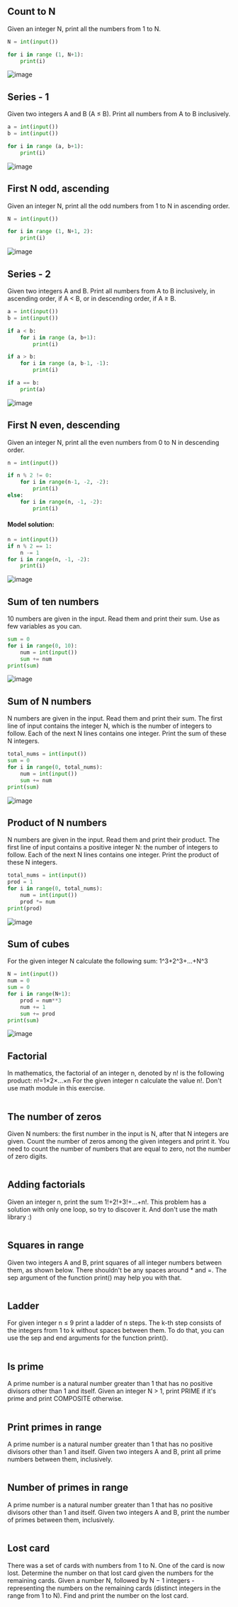 ## Count to N
Given an integer N, print all the numbers from 1 to N.
```.py
N = int(input())

for i in range (1, N+1):
    print(i)
```
![image](https://user-images.githubusercontent.com/89135778/188455261-4e57574f-69be-4271-be45-193bcb3cbd47.png)

## Series - 1
Given two integers A and B (A ≤ B). Print all numbers from A to B inclusively.
```.py
a = int(input())
b = int(input())

for i in range (a, b+1):
    print(i)
```
![image](https://user-images.githubusercontent.com/89135778/188455523-641d0cca-be98-4d8b-a6b7-c8530483006f.png)

## First N odd, ascending
Given an integer N, print all the odd numbers from 1 to N in ascending order.
```.py
N = int(input())

for i in range (1, N+1, 2):
    print(i)
```
![image](https://user-images.githubusercontent.com/89135778/188455832-ce2da140-9a61-4c50-8b57-f6369f533e62.png)

## Series - 2
Given two integers A and B. Print all numbers from A to B inclusively, in ascending order, if A < B, or in descending order, if A ≥ B.
```.py
a = int(input())
b = int(input())

if a < b:
    for i in range (a, b+1):
        print(i)

if a > b:
    for i in range (a, b-1, -1):
        print(i)

if a == b:
    print(a)
```
![image](https://user-images.githubusercontent.com/89135778/188456834-7f80a10e-cb33-4329-8382-06477e3851ff.png)

## First N even, descending
Given an integer N, print all the even numbers from 0 to N in descending order.
```.py
n = int(input())

if n % 2 != 0:
    for i in range(n-1, -2, -2):
        print(i)
else:
    for i in range(n, -1, -2):
        print(i)
```
#### Model solution:
```.py
n = int(input())
if n % 2 == 1:
    n -= 1
for i in range(n, -1, -2):
    print(i)
```
![image](https://user-images.githubusercontent.com/89135778/188623289-49b6921a-6c6d-49b4-bef4-43a709a985e8.png)

## Sum of ten numbers
10 numbers are given in the input. Read them and print their sum. Use as few variables as you can.
```.py
sum = 0
for i in range(0, 10):
    num = int(input())
    sum += num
print(sum)
```
![image](https://user-images.githubusercontent.com/89135778/188606565-03e3bda1-8344-4ac6-928e-c9097552ceb0.png)

## Sum of N numbers
N numbers are given in the input. Read them and print their sum.
The first line of input contains the integer N, which is the number of integers to follow. Each of the next N lines contains one integer. Print the sum of these N integers.
```.py
total_nums = int(input())
sum = 0
for i in range(0, total_nums):
    num = int(input())
    sum += num
print(sum)
```
![image](https://user-images.githubusercontent.com/89135778/188609531-b1a5a497-0a5f-4a29-a1fe-28475a8608ad.png)

## Product of N numbers
N numbers are given in the input. Read them and print their product.
The first line of input contains a positive integer N: the number of integers to follow. Each of the next N lines contains one integer. Print the product of these N integers.
```.py
total_nums = int(input())
prod = 1
for i in range(0, total_nums):
    num = int(input())
    prod *= num
print(prod)
```
![image](https://user-images.githubusercontent.com/89135778/188610924-a2e74188-2dcb-47fa-a761-8982866152a0.png)

## Sum of cubes
For the given integer N calculate the following sum:
1^3+2^3+…+N^3
```.py
N = int(input())
num = 0
sum = 0
for i in range(N+1):
    prod = num**3
    num += 1
    sum += prod
print(sum)
```
![image](https://user-images.githubusercontent.com/89135778/188620535-3ef83112-3173-455e-826b-ed82070f91cb.png)

## Factorial
In mathematics, the factorial of an integer n, denoted by n! is the following product:
n!=1×2×…×n
For the given integer n calculate the value n!. Don't use math module in this exercise.
```.py

```

## The number of zeros
Given N numbers: the first number in the input is N, after that N integers are given. Count the number of zeros among the given integers and print it.
You need to count the number of numbers that are equal to zero, not the number of zero digits.
```.py

```

## Adding factorials
Given an integer n, print the sum 1!+2!+3!+...+n!.
This problem has a solution with only one loop, so try to discover it. And don't use the math library :)
```.py

```

## Squares in range
Given two integers A and B, print squares of all integer numbers between them, as shown below. There shouldn't be any spaces around * and =. The sep argument of the function print() may help you with that.
```.py

```

## Ladder
For given integer n ≤ 9 print a ladder of n steps. The k-th step consists of the integers from 1 to k without spaces between them.
To do that, you can use the sep and end arguments for the function print().
```.py

```

## Is prime
A prime number is a natural number greater than 1 that has no positive divisors other than 1 and itself. Given an integer N > 1, print PRIME if it's prime and print COMPOSITE otherwise.
```.py

```

## Print primes in range
A prime number is a natural number greater than 1 that has no positive divisors other than 1 and itself. Given two integers A and B, print all prime numbers between them, inclusively.
```.py

```

## Number of primes in range
A prime number is a natural number greater than 1 that has no positive divisors other than 1 and itself. Given two integers A and B, print the number of primes between them, inclusively.
```.py

```

## Lost card
There was a set of cards with numbers from 1 to N. One of the card is now lost. Determine the number on that lost card given the numbers for the remaining cards.
Given a number N, followed by N − 1 integers - representing the numbers on the remaining cards (distinct integers in the range from 1 to N). Find and print the number on the lost card.
```.py

```

## 
```.py

```

## 
```.py

```

## 
```.py

```

## 
```.py

```

## 
```.py

```

## 
```.py

```
